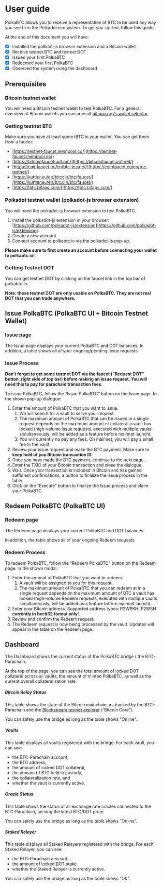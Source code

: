 # User guide

PolkaBTC allows you to receive a representation of BTC to be used any way you see fit in the Polkadot ecosystem.
To get you started, follow this guide.

At the end of this document you will have:

- [x] Installed the polkdot-js browser extension and a Bitcoin wallet
- [x] Receive testnet BTC and testnet DOT
- [x] Issued your first PolkaBTC
- [x] Redeemed your first PolkaBTC
- [x] Observed the system using the dashboard

## Prerequisites

### Bitcoin testnet wallet

You will need a Bitcoin testnet wallet to test PolkaBTC.
For a general overview of Bitcoin wallets you can consult [bitcoin.org's wallet selector](https://bitcoin.org/en/choose-your-wallet?step=5).

### Getting testnet BTC

Make sure you have at least some tBTC in your wallet. You can get them from a faucet:

*   [https://testnet-faucet.mempool.co/](https://testnet-faucet.mempool.co/)
*   [https://bitcoinfaucet.uo1.net/](https://bitcoinfaucet.uo1.net/)
*   [https://coinfaucet.eu/en/btc-testnet/](https://coinfaucet.eu/en/btc-testnet/)
*   [https://kuttler.eu/en/bitcoin/btc/faucet/](https://kuttler.eu/en/bitcoin/btc/faucet/)
*   [https://tbtc.bitaps.com/](https://tbtc.bitaps.com/)


### Polkadot testnet wallet (polkadot-js browser extension)

You will need the polkadot-js browser extension to test PolkaBTC.

1.   Install the polkadot-js extension in your browser: [https://github.com/polkadot-js/extension](https://github.com/polkadot-js/extension).
2.   Create a new account.
3.   Connect account to polkabtc.io via the polkadot-js pop-up.

**Please make sure to first create an account before connecting your wallet to polkabtc.io!**.

### Getting Testnet DOT

You can get testnet DOT by clicking on the faucet link in the top bar of polkabtc.io.

**Note: these testnet DOT are only usable on PolkaBTC. They are not real DOT that you can trade anywhere.**

## Issue PolkaBTC (PolkaBTC UI + Bitcoin Testnet Wallet)


### Issue page

The Issue page displays your current PolkaBTC and DOT balances. In addition, a table shows all of your ongoing/pending Issue requests.


### Issue Process

**Don't forget to get some testnet DOT via the faucet ("Request DOT" button, right side of top bar) before making an issue request. You will need this to pay for parachain transaction fees**.

To issue PolkaBTC, follow the “Issue PolkaBTC” button on the Issue page. In the shown pop-up dialogue:

1. Enter the amount of PolkaBTC that you want to issue.
    1. We will search for a vault to serve your request.
    2. The maximum amount of PolkaBTC that can be issued in a single request depends on the maximum amount of collateral a vault has locked.(high-volume Issue requests, executed with multiple vaults simultaneously, will be added as a feature before mainnet launch).
    3. You will currently no pay any fees. On mainnet, you will pay a small fee to the vault.
2. Review your issue request and make the BTC payment. Make sure to **keep hold of you Bitcoin transaction ID**
3. Once you have made the BTC payment, continue to the next page.
4. Enter the TXID of your Bitcoin transaction and close the dialogue.
5. Wait. Once your transaction is included in Bitcoin and has gained sufficient confirmations, a button to finalize the issue process in the table.
6. Click on the “Execute” button to finalize the Issue process and claim your PolkaBTC.


## Redeem PolkaBTC (PolkaBTC UI)


### Redeem page

The Redeem page displays your current PolkaBTC and DOT balances.

In addition, the table shows all of your ongoing Redeem requests.


### Redeem Process

To redeem PolkaBTC, follow the “Redeem PolkaBTC” button on the Redeem page. In the shown modal:



1. Enter the amount of PolkaBTC that you want to redeem.
    1. A vault will be assigned to you for this request.
    2. The maximum amount of PolkaBTC that you can redeem at in a single request depends on the maximum amount of BTC a vault has locked (high-volume Redeem requests, executed with multiple vaults simultaneously, will be added as a feature before mainnet launch).
2. Enter your Bitcoin address. Supported address types: P2WPKH, P2WSH **currently in bech32 format only!**.
3. Review and confirm the Redeem request.
4. The Redeem request is now being processed by the vault. Updates will appear in the table on the Redeem page.

## Dashboard

The Dashboard shows the current status of the PolkaBTC bridge / the BTC-Parachain.

At the top of the page, you can see the total amount of locked DOT collateral across all vaults, the amount of minted PolkaBTC, as well as the current overall collateralization rate.


##### Bitcoin Relay Status

This table shows the state of the Bitcoin mainchain, as tracked by the BTC-Parachain and the [Blockstream testnet explorer](https://blockstream.info/testnet/) (“Bitcoin Core”).

You can safely use the bridge as long as the table shows "Online".


##### Vaults

This table displays all vaults registered with the bridge. For each vault, you can see:

*   the BTC-Parachain account,
*   the BTC address,
*   the amount of locked DOT collateral,
*   the amount of BTC held in custody,
*   the collateralization rate, and
*   whether the vault is currently active.


##### Oracle Status

This table shows the status of all exchange rate oracles connected to the BTC-Parachain, serving the latest BTC/DOT price.

You can safely use the bridge as long as the table shows "Online".


##### Staked Relayer

This table displays all Staked Relayers registered with the bridge. For each Staked Relayer, you can see:

*   the BTC-Parachain account,
*   the amount of locked DOT stake,
*   whether the Staked Relayer is currently active.

You can safely use the bridge as long as the table shows "Ok".

